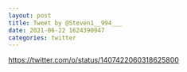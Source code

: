 ```yaml
--- 
layout: post 
title: Tweet by @Steven1__994___ 
date: 2021-06-22 1624390947 
categories: twitter 
--- 
```

https://twitter.com/o/status/1407422060318625800